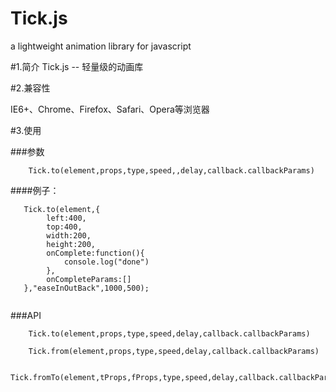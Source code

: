 Tick.js
=======

a lightweight animation library for javascript


#1.简介
Tick.js -- 轻量级的动画库


#2.兼容性

IE6+、Chrome、Firefox、Safari、Opera等浏览器

#3.使用

###参数

````
	Tick.to(element,props,type,speed,,delay,callback.callbackParams)
````

####例子：

````
   Tick.to(element,{
   		left:400,
		top:400,
		width:200,
		height:200,
		onComplete:function(){
			console.log("done")
		},
		onCompleteParams:[]
   },"easeInOutBack",1000,500);
   
````

###API

````
	Tick.to(element,props,type,speed,delay,callback.callbackParams)
````

````
	Tick.from(element,props,type,speed,delay,callback.callbackParams)
````

````
	Tick.fromTo(element,tProps,fProps,type,speed,delay,callback.callbackParams)
````

